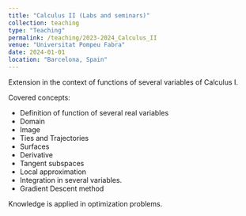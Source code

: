 ```yaml
---
title: "Calculus II (Labs and seminars)"
collection: teaching
type: "Teaching"
permalink: /teaching/2023-2024_Calculus_II
venue: "Universitat Pompeu Fabra"
date: 2024-01-01
location: "Barcelona, Spain"
---
```


Extension in the context of functions of several variables of Calculus I.

Covered concepts:

- Definition of function of several real variables
- Domain
- Image
- Ties and Trajectories
- Surfaces
- Derivative
- Tangent subspaces
- Local approximation
- Integration in several variables.
- Gradient Descent method

Knowledge is applied in optimization problems.
